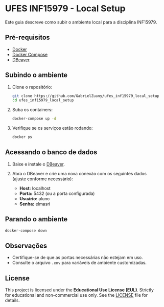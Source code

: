 # UFES INF15979 - Local Setup

Este guia descreve como subir o ambiente local para a disciplina INF15979.

## Pré-requisitos

- [Docker](https://www.docker.com/get-started)
- [Docker Compose](https://docs.docker.com/compose/install/)
- [DBeaver](https://dbeaver.io/download/)

## Subindo o ambiente

1. Clone o repositório:
    ```bash
    git clone https://github.com/GabrielZuany/ufes_inf15979_local_setup.git
    cd ufes_inf15979_local_setup
    ```

2. Suba os containers:
    ```bash
    docker-compose up -d
    ```

3. Verifique se os serviços estão rodando:
    ```bash
    docker ps
    ```

## Acessando o banco de dados

1. Baixe e instale o [DBeaver](https://dbeaver.io/download/).
2. Abra o DBeaver e crie uma nova conexão com os seguintes dados (ajuste conforme necessário):

    - **Host:** localhost
    - **Porta:** 5432 (ou a porta configurada)
    - **Usuário:** aluno
    - **Senha:** elmasri

## Parando o ambiente

```bash
docker-compose down
```

## Observações

- Certifique-se de que as portas necessárias não estejam em uso.
- Consulte o arquivo `.env` para variáveis de ambiente customizadas.

## License

This project is licensed under the **Educational Use License (EUL)**. Strictly for educational and non-commercial use only. See the [LICENSE](./LICENSE) file for details.
